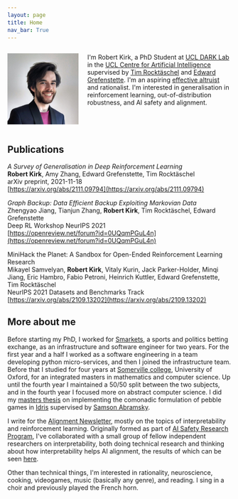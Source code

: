 ```yaml
---
layout: page
title: Home
nav_bar: True
---
```


<div style="display:flex;flex-direction:row" >
<p style="display:flex"  style="width:80%" >
<img src="/assets/profile-picture.jpg" alt="me">
</p>
<div style="display:flex; margin-left: 20px" >
<p>
I'm Robert Kirk, a PhD Student at <a href="https://ucl-dark.github.io/">UCL DARK Lab</a> in the <a href="https://www.ucl.ac.uk/ai-centre/">UCL Centre for Artificial Intelligence</a> supervised by <a href="https://rockt.github.io/">Tim Rocktäschel</a> and <a href="https://www.egrefen.com/">Edward Grefenstette</a>. I'm an aspiring <a href="https://www.effectivealtruism.org/">effective altruist</a> and rationalist. I'm interested in generalisation in reinforcement learning, out-of-distribution robustness, and AI safety and alignment.
</p>
</div>
</div>


## Publications

_A Survey of Generalisation in Deep Reinforcement Learning_  
**Robert Kirk**, Amy Zhang, Edward Grefenstette, Tim Rocktäschel  
arXiv preprint, 2021-11-18  
[https://arxiv.org/abs/2111.09794](https://arxiv.org/abs/2111.09794)


_Graph Backup: Data Efficient Backup Exploiting Markovian Data_  
Zhengyao Jiang, Tianjun Zhang, **Robert Kirk**, Tim Rocktäschel, Edward Grefenstette  
Deep RL Workshop NeurIPS 2021  
[https://openreview.net/forum?id=0UQqmPGuL4n](https://openreview.net/forum?id=0UQqmPGuL4n)


MiniHack the Planet: A Sandbox for Open-Ended Reinforcement Learning Research  
Mikayel Samvelyan, **Robert Kirk**, Vitaly Kurin, Jack Parker-Holder, Minqi Jiang, Eric Hambro, Fabio Petroni, Heinrich Kuttler, Edward Grefenstette, Tim Rocktäschel  
NeurIPS 2021 Datasets and Benchmarks Track  
[https://arxiv.org/abs/2109.13202](https://arxiv.org/abs/2109.13202)


## More about me

Before starting my PhD, I worked for <a href="https://smarkets.com/careers/">Smarkets</a>, a sports and politics betting exchange, as an infrastructure and software engineer for two years. For the first year and a half I worked as a software engineering in a team developing python micro-services, and then I joined the infrastructure team. Before that I studied for four years at [Somerville college](https://www.some.ox.ac.uk/), University of Oxford, for an integrated masters in mathematics and computer science. Up until the fourth year I maintained a 50/50 split between the two subjects, and in the fourth year I focused more on abstract computer science. I did my [masters thesis](https://github.com/RobertKirk/Graph-Comonads-from-Pebble-Games) on implementing the comonadic formulation of pebble games in [Idris](https://www.idris-lang.org/) supervised by [Samson Abramsky](http://www.cs.ox.ac.uk/people/samson.abramsky/).

I write for the [Alignment Newsletter](https://rohinshah.com/alignment-newsletter/), mostly on the topics of interpretability and reinforcement learning. Originally formed as part of [AI Safety Research Program](https://aisrp.org/), I've collaborated with a small group of fellow independent researchers on interpretability, both doing technical research and thinking about how interpretability helps AI alignment, the results of which can be seen [here](/tag/aisrp).

Other than technical things, I'm interested in rationality, neuroscience, cooking, videogames, music (basically any genre), and reading. I sing in a choir and previously played the French horn.
